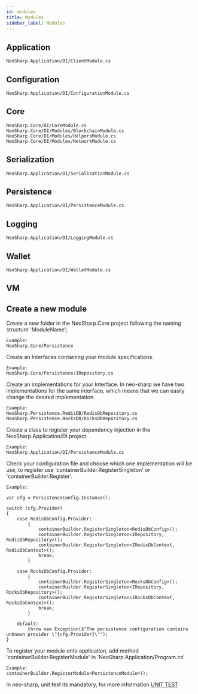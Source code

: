 ```yaml
---
id: modules
title: Modules
sidebar_label: Modules
---
```


## Application

```
NeoSharp.Application/DI/ClientModule.cs
```

## Configuration

```
NeoSharp.Application/DI/ConfigurationModule.cs
```

## Core

```
NeoSharp.Core/DI/CoreModule.cs
NeoSharp.Core/DI/Modules/BlockchainModule.cs
NeoSharp.Core/DI/Modules/HelpersModule.cs
NeoSharp.Core/DI/Modules/NetworkModule.cs
```

## Serialization

```
NeoSharp.Application/DI/SerializationModule.cs
```

## Persistence

```
NeoSharp.Application/DI/PersistenceModule.cs
```

## Logging

```
NeoSharp.Application/DI/LoggingModule.cs
```

## Wallet

```
NeoSharp.Application/DI/WalletModule.cs
```

## VM

## Create a new module

Create a new folder in the NeoSharp.Core project following the naming structure 'ModuleName';

```
Example:
NeoSharp.Core/Persistence
```

Create an Interfaces containing your module specifications. 

```
Example:
NeoSharp.Core/Persistence/IRepository.cs
```

Create an implementations for your Interface. In neo-sharp we have two implementations for the same interface, which means that we can easily change the desired implementation.

```
Example:
NeoSharp.Persistence.RedisDB/RedisDbRepository.cs
NeoSharp.Persistence.RocksDB/RocksDbRepository.cs
```

Create a class to register your dependency injection in the NeoSharp.Application/DI project.

```
Example:
NeoSharp.Application/DI/PersistenceModule.cs
```

Check your configuration file and choose which one implementation will be use, to register use 'containerBuilder.RegisterSingleton' or  'containerBuilder.Register'.

```
Example:

var cfg = PersistenceConfig.Instance();

switch (cfg.Provider)
{
    case RedisDbConfig.Provider:
        {
            containerBuilder.RegisterSingleton<RedisDbConfig>();
            containerBuilder.RegisterSingleton<IRepository, RedisDbRepository>();
            containerBuilder.RegisterSingleton<IRedisDbContext, RedisDbContext>();
            break;
        }

    case RocksDbConfig.Provider:
        {
            containerBuilder.RegisterSingleton<RocksDbConfig>();
            containerBuilder.RegisterSingleton<IRepository, RocksDbRepository>();
            containerBuilder.RegisterSingleton<IRocksDbContext, RocksDbContext>();
            break;
        }

    default:
        throw new Exception($"The persistence configuration contains unknown provider \"{cfg.Provider}\"");
}
```

To register your module onto application, add method 'containerBuilder.RegisterModule' in 'NeoSharp.Application/Program.cs'

```
Example:
containerBuilder.RegisterModule<PersistenceModule>();
```

In neo-sharp, unit test its mandatory, for more information [UNIT TEST](unit_test)